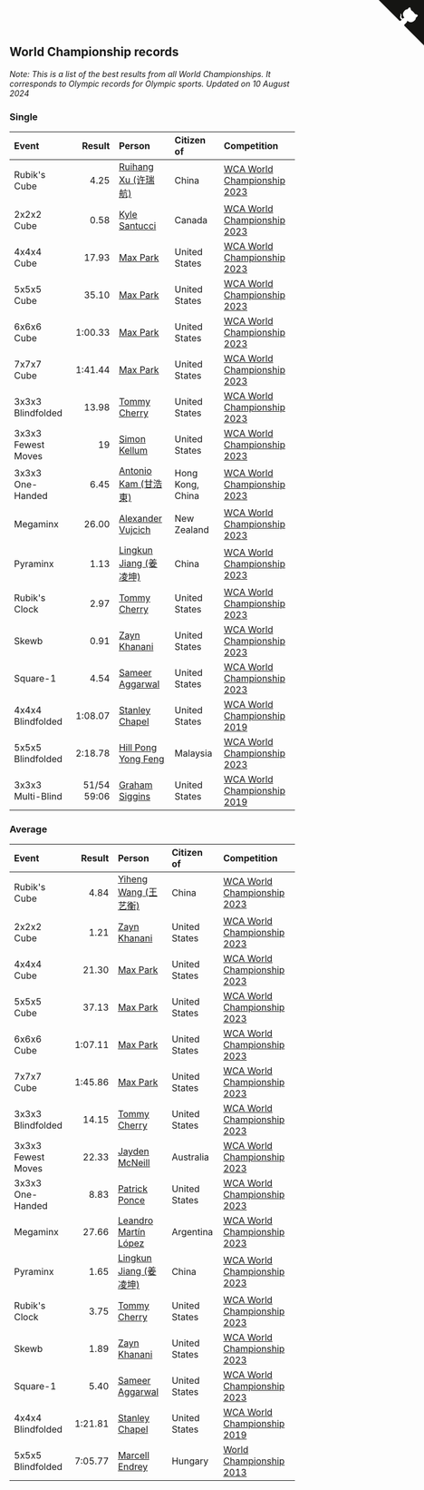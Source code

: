 ## World Championship records

*Note: This is a list of the best results from all World Championships. It corresponds to Olympic records for Olympic sports.*
*Updated on 10 August 2024*


### Single

| Event | Result | Person | Citizen of | Competition |
| :--- | ---: | :--- | :--- | :--- |
| Rubik's Cube | 4.25 | [Ruihang Xu (许瑞航)](https://www.worldcubeassociation.org/persons/2017XURU04) | China | [WCA World Championship 2023](https://www.worldcubeassociation.org/competitions/WC2023) |
| 2x2x2 Cube | 0.58 | [Kyle Santucci](https://www.worldcubeassociation.org/persons/2016SANT08) | Canada | [WCA World Championship 2023](https://www.worldcubeassociation.org/competitions/WC2023) |
| 4x4x4 Cube | 17.93 | [Max Park](https://www.worldcubeassociation.org/persons/2012PARK03) | United States | [WCA World Championship 2023](https://www.worldcubeassociation.org/competitions/WC2023) |
| 5x5x5 Cube | 35.10 | [Max Park](https://www.worldcubeassociation.org/persons/2012PARK03) | United States | [WCA World Championship 2023](https://www.worldcubeassociation.org/competitions/WC2023) |
| 6x6x6 Cube | 1:00.33 | [Max Park](https://www.worldcubeassociation.org/persons/2012PARK03) | United States | [WCA World Championship 2023](https://www.worldcubeassociation.org/competitions/WC2023) |
| 7x7x7 Cube | 1:41.44 | [Max Park](https://www.worldcubeassociation.org/persons/2012PARK03) | United States | [WCA World Championship 2023](https://www.worldcubeassociation.org/competitions/WC2023) |
| 3x3x3 Blindfolded | 13.98 | [Tommy Cherry](https://www.worldcubeassociation.org/persons/2015CHER07) | United States | [WCA World Championship 2023](https://www.worldcubeassociation.org/competitions/WC2023) |
| 3x3x3 Fewest Moves | 19 | [Simon Kellum](https://www.worldcubeassociation.org/persons/2016KELL12) | United States | [WCA World Championship 2023](https://www.worldcubeassociation.org/competitions/WC2023) |
| 3x3x3 One-Handed | 6.45 | [Antonio Kam (甘浩東)](https://www.worldcubeassociation.org/persons/2017TUNG13) | Hong Kong, China | [WCA World Championship 2023](https://www.worldcubeassociation.org/competitions/WC2023) |
| Megaminx | 26.00 | [Alexander Vujcich](https://www.worldcubeassociation.org/persons/2019VUJC01) | New Zealand | [WCA World Championship 2023](https://www.worldcubeassociation.org/competitions/WC2023) |
| Pyraminx | 1.13 | [Lingkun Jiang (姜凌坤)](https://www.worldcubeassociation.org/persons/2019JIAN54) | China | [WCA World Championship 2023](https://www.worldcubeassociation.org/competitions/WC2023) |
| Rubik's Clock | 2.97 | [Tommy Cherry](https://www.worldcubeassociation.org/persons/2015CHER07) | United States | [WCA World Championship 2023](https://www.worldcubeassociation.org/competitions/WC2023) |
| Skewb | 0.91 | [Zayn Khanani](https://www.worldcubeassociation.org/persons/2018KHAN28) | United States | [WCA World Championship 2023](https://www.worldcubeassociation.org/competitions/WC2023) |
| Square-1 | 4.54 | [Sameer Aggarwal](https://www.worldcubeassociation.org/persons/2017AGGA01) | United States | [WCA World Championship 2023](https://www.worldcubeassociation.org/competitions/WC2023) |
| 4x4x4 Blindfolded | 1:08.07 | [Stanley Chapel](https://www.worldcubeassociation.org/persons/2016CHAP04) | United States | [WCA World Championship 2019](https://www.worldcubeassociation.org/competitions/WC2019) |
| 5x5x5 Blindfolded | 2:18.78 | [Hill Pong Yong Feng](https://www.worldcubeassociation.org/persons/2017FENG10) | Malaysia | [WCA World Championship 2023](https://www.worldcubeassociation.org/competitions/WC2023) |
| 3x3x3 Multi-Blind | 51/54 59:06 | [Graham Siggins](https://www.worldcubeassociation.org/persons/2016SIGG01) | United States | [WCA World Championship 2019](https://www.worldcubeassociation.org/competitions/WC2019) |

### Average

| Event | Result | Person | Citizen of | Competition |
| :--- | ---: | :--- | :--- | :--- |
| Rubik's Cube | 4.84 | [Yiheng Wang (王艺衡)](https://www.worldcubeassociation.org/persons/2019WANY36) | China | [WCA World Championship 2023](https://www.worldcubeassociation.org/competitions/WC2023) |
| 2x2x2 Cube | 1.21 | [Zayn Khanani](https://www.worldcubeassociation.org/persons/2018KHAN28) | United States | [WCA World Championship 2023](https://www.worldcubeassociation.org/competitions/WC2023) |
| 4x4x4 Cube | 21.30 | [Max Park](https://www.worldcubeassociation.org/persons/2012PARK03) | United States | [WCA World Championship 2023](https://www.worldcubeassociation.org/competitions/WC2023) |
| 5x5x5 Cube | 37.13 | [Max Park](https://www.worldcubeassociation.org/persons/2012PARK03) | United States | [WCA World Championship 2023](https://www.worldcubeassociation.org/competitions/WC2023) |
| 6x6x6 Cube | 1:07.11 | [Max Park](https://www.worldcubeassociation.org/persons/2012PARK03) | United States | [WCA World Championship 2023](https://www.worldcubeassociation.org/competitions/WC2023) |
| 7x7x7 Cube | 1:45.86 | [Max Park](https://www.worldcubeassociation.org/persons/2012PARK03) | United States | [WCA World Championship 2023](https://www.worldcubeassociation.org/competitions/WC2023) |
| 3x3x3 Blindfolded | 14.15 | [Tommy Cherry](https://www.worldcubeassociation.org/persons/2015CHER07) | United States | [WCA World Championship 2023](https://www.worldcubeassociation.org/competitions/WC2023) |
| 3x3x3 Fewest Moves | 22.33 | [Jayden McNeill](https://www.worldcubeassociation.org/persons/2012MCNE01) | Australia | [WCA World Championship 2023](https://www.worldcubeassociation.org/competitions/WC2023) |
| 3x3x3 One-Handed | 8.83 | [Patrick Ponce](https://www.worldcubeassociation.org/persons/2012PONC02) | United States | [WCA World Championship 2023](https://www.worldcubeassociation.org/competitions/WC2023) |
| Megaminx | 27.66 | [Leandro Martín López](https://www.worldcubeassociation.org/persons/2018LOPE22) | Argentina | [WCA World Championship 2023](https://www.worldcubeassociation.org/competitions/WC2023) |
| Pyraminx | 1.65 | [Lingkun Jiang (姜凌坤)](https://www.worldcubeassociation.org/persons/2019JIAN54) | China | [WCA World Championship 2023](https://www.worldcubeassociation.org/competitions/WC2023) |
| Rubik's Clock | 3.75 | [Tommy Cherry](https://www.worldcubeassociation.org/persons/2015CHER07) | United States | [WCA World Championship 2023](https://www.worldcubeassociation.org/competitions/WC2023) |
| Skewb | 1.89 | [Zayn Khanani](https://www.worldcubeassociation.org/persons/2018KHAN28) | United States | [WCA World Championship 2023](https://www.worldcubeassociation.org/competitions/WC2023) |
| Square-1 | 5.40 | [Sameer Aggarwal](https://www.worldcubeassociation.org/persons/2017AGGA01) | United States | [WCA World Championship 2023](https://www.worldcubeassociation.org/competitions/WC2023) |
| 4x4x4 Blindfolded | 1:21.81 | [Stanley Chapel](https://www.worldcubeassociation.org/persons/2016CHAP04) | United States | [WCA World Championship 2019](https://www.worldcubeassociation.org/competitions/WC2019) |
| 5x5x5 Blindfolded | 7:05.77 | [Marcell Endrey](https://www.worldcubeassociation.org/persons/2007ENDR01) | Hungary | [World Championship 2013](https://www.worldcubeassociation.org/competitions/WC2013) |


<a href="https://github.com/jonatanklosko/wca_statistics" class="github-corner" aria-label="View source on Github"><svg width="80" height="80" viewBox="0 0 250 250" style="fill:#151513; color:#fff; position: absolute; top: 0; border: 0; right: 0;" aria-hidden="true"><path d="M0,0 L115,115 L130,115 L142,142 L250,250 L250,0 Z"></path><path d="M128.3,109.0 C113.8,99.7 119.0,89.6 119.0,89.6 C122.0,82.7 120.5,78.6 120.5,78.6 C119.2,72.0 123.4,76.3 123.4,76.3 C127.3,80.9 125.5,87.3 125.5,87.3 C122.9,97.6 130.6,101.9 134.4,103.2" fill="currentColor" style="transform-origin: 130px 106px;" class="octo-arm"></path><path d="M115.0,115.0 C114.9,115.1 118.7,116.5 119.8,115.4 L133.7,101.6 C136.9,99.2 139.9,98.4 142.2,98.6 C133.8,88.0 127.5,74.4 143.8,58.0 C148.5,53.4 154.0,51.2 159.7,51.0 C160.3,49.4 163.2,43.6 171.4,40.1 C171.4,40.1 176.1,42.5 178.8,56.2 C183.1,58.6 187.2,61.8 190.9,65.4 C194.5,69.0 197.7,73.2 200.1,77.6 C213.8,80.2 216.3,84.9 216.3,84.9 C212.7,93.1 206.9,96.0 205.4,96.6 C205.1,102.4 203.0,107.8 198.3,112.5 C181.9,128.9 168.3,122.5 157.7,114.1 C157.9,116.9 156.7,120.9 152.7,124.9 L141.0,136.5 C139.8,137.7 141.6,141.9 141.8,141.8 Z" fill="currentColor" class="octo-body"></path></svg></a><style>.github-corner:hover .octo-arm{animation:octocat-wave 560ms ease-in-out}@keyframes octocat-wave{0%,100%{transform:rotate(0)}20%,60%{transform:rotate(-25deg)}40%,80%{transform:rotate(10deg)}}@media (max-width:500px){.github-corner:hover .octo-arm{animation:none}.github-corner .octo-arm{animation:octocat-wave 560ms ease-in-out}}</style>
